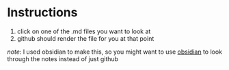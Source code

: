 # Instructions
1. click on one of the .md files you want to look at 
2. github should render the file for you at that point

*note*: I used obsidian to make this, so you might want to use [obsidian](https://obsidian.md/) to look through the notes instead of just github
